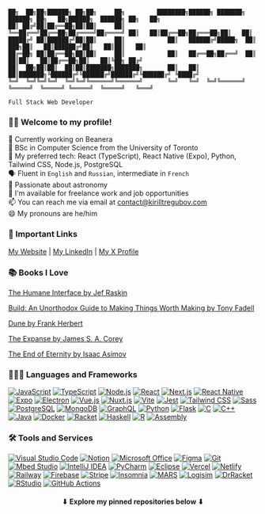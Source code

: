 ```
██╗  ██╗██╗██████╗ ██╗██╗     ██╗         ████████╗██████╗ ███████╗ ██████╗ ██╗   ██╗██████╗  ██████╗ ██╗   ██╗
██║ ██╔╝██║██╔══██╗██║██║     ██║         ╚══██╔══╝██╔══██╗██╔════╝██╔════╝ ██║   ██║██╔══██╗██╔═══██╗██║   ██║
█████╔╝ ██║██████╔╝██║██║     ██║            ██║   ██████╔╝█████╗  ██║  ███╗██║   ██║██████╔╝██║   ██║██║   ██║
██╔═██╗ ██║██╔══██╗██║██║     ██║            ██║   ██╔══██╗██╔══╝  ██║   ██║██║   ██║██╔══██╗██║   ██║╚██╗ ██╔╝
██║  ██╗██║██║  ██║██║███████╗███████╗       ██║   ██║  ██║███████╗╚██████╔╝╚██████╔╝██████╔╝╚██████╔╝ ╚████╔╝ 
╚═╝  ╚═╝╚═╝╚═╝  ╚═╝╚═╝╚══════╝╚══════╝       ╚═╝   ╚═╝  ╚═╝╚══════╝ ╚═════╝  ╚═════╝ ╚═════╝  ╚═════╝   ╚═══╝  

Full Stack Web Developer
```
### 👋🏻 Welcome to my profile!

🔭 Currently working on Beanera<br />
🏫 BSc in Computer Science from the University of Toronto<br />
🌟 My preferred tech: React (TypeScript), React Native (Expo), Python, Tailwind CSS, Node.js, PostgreSQL<br />
🗣 Fluent in `English` and `Russian`, intermediate in `French`<br />
🌌 Passionate about astronomy<br />
💬 I'm available for freelance work and job opportunities<br />
📫 You can reach me via email at contact@kirilltregubov.com<br />
😄 My pronouns are he/him
<!-- ### 📝 Latest Blog Posts -->

### 🔗 Important Links
[My Website](https://kirilltregubov.com) | [My LinkedIn](https://linkedin.com/in/KirillTregubov/) | [My X Profile](https://x.com/KirillTregubov_)

### 📚 Books I Love
[The Humane Interface by Jef Raskin](https://wikipedia.org/wiki/The_Humane_Interface)

[Build: An Unorthodox Guide to Making Things Worth Making by Tony Fadell](https://www.goodreads.com/en/book/show/59696349-build)

[Dune by Frank Herbert](https://wikipedia.org/wiki/Dune_(novel))

[The Expanse by James S. A. Corey](https://wikipedia.org/wiki/The_Expanse_(novel_series))

[The End of Eternity by Isaac Asimov](https://wikipedia.org/wiki/The_End_of_Eternity)

### 👨🏼‍💻 Languages and Frameworks
[![JavaScript](https://img.shields.io/badge/JavaScript-F7DF1E?logo=javascript&logoColor=black)](https://www.javascript.com/)
[![TypeScript](https://img.shields.io/badge/TypeScript-FaF9F8?logo=typescript&logoColor=3178C6)](https://www.typescriptlang.org/)
[![Node.js](https://img.shields.io/badge/Node.js-339933?logo=node.js&logoColor=white)](https://nodejs.org/)
[![React](https://img.shields.io/badge/React-20232A?logo=react&logoColor=61DAFB)](https://reactjs.org/)
[![Next.js](https://img.shields.io/badge/Next.js-000000?logo=next.js&logoColor=white)](https://nextjs.org/)
[![React Native](https://img.shields.io/badge/React_Native-20232A?logo=react&logoColor=61DAFB)](https://reactnative.dev/)
[![Expo](https://img.shields.io/badge/Expo-000020?logo=expo&logoColor=white)](https://expo.io/)
[![Electron](https://img.shields.io/badge/Electron-47848F?logo=electron&logoColor=white)](https://www.electronjs.org/)
[![Vue.js](https://img.shields.io/badge/Vue.js-4FC08D?logo=vue.js&logoColor=white)](https://vuejs.org/)
[![Nuxt.js](https://img.shields.io/badge/Nuxt.js-00C58E?logo=nuxt.js&logoColor=white)](https://nuxtjs.org/)
[![Vite](https://img.shields.io/badge/Vite-646CFF?logo=vite&logoColor=white)](https://vitejs.dev/)
[![Jest](https://img.shields.io/badge/Jest-C21325?logo=jest&logoColor=white)](https://jestjs.io/)
[![Tailwind CSS](https://img.shields.io/badge/Tailwind_CSS-38B2AC?logo=tailwind-css&logoColor=white)](https://tailwindcss.com/)
[![Sass](https://img.shields.io/badge/Sass-CC6699?logo=sass&logoColor=white)](https://sass-lang.com/)
[![PostgreSQL](https://img.shields.io/badge/PostgreSQL-336791?logo=postgresql&logoColor=white)](https://www.postgresql.org/)
[![MongoDB](https://img.shields.io/badge/MongoDB-023430?logo=mongodb&logoColor=white)](https://www.mongodb.com/)
[![GraphQL](https://img.shields.io/badge/GraphQL-E10098?logo=graphql&logoColor=white)](https://graphql.org/)
[![Python](https://img.shields.io/badge/Python-3670A0?logo=python&logoColor=ffdd54)](https://www.python.org/)
[![Flask](https://img.shields.io/badge/Flask-%23000?logo=flask&logoColor=white)](https://flask.palletsprojects.com/)
[![C](https://img.shields.io/badge/C-A8B9CC?logo=c&logoColor=white)](https://en.wikipedia.org/wiki/C_(programming_language))
[![C++](https://img.shields.io/badge/C++-00599C?logo=c%2B%2B&logoColor=white)](https://en.wikipedia.org/wiki/C%2B%2B)
[![Java](https://img.shields.io/badge/Java-ED8B00?logo=java&logoColor=white)](https://www.java.com/)
[![Docker](https://img.shields.io/badge/Docker-%230db7ed?logo=docker&logoColor=white)](https://www.docker.com/)
[![Racket](https://img.shields.io/badge/Racket-22228F?logo=racket&logoColor=white)](https://racket-lang.org/)
[![Haskell](https://img.shields.io/badge/Haskell-5D4F85?logo=haskell&logoColor=white)](https://www.haskell.org/)
[![R](https://img.shields.io/badge/R-276DC3?logo=r&logoColor=white)](https://www.r-project.org/)
[![Assembly](https://img.shields.io/badge/Assembly-6E4C13?logo=assembly&logoColor=white)](https://en.wikipedia.org/wiki/Assembly_language)

### 🛠 Tools and Services
[![Visual Studio Code](https://img.shields.io/badge/Visual_Studio_Code-007ACC?logo=visual-studio-code&logoColor=white)](https://code.visualstudio.com/)
[![Notion](https://img.shields.io/badge/Notion-000000?logo=notion&logoColor=white)](https://www.notion.so/)
[![Microsoft Office](https://img.shields.io/badge/Microsoft_Office-D83B01?logo=microsoft-office&logoColor=white)](https://www.office.com/)
[![Figma](https://img.shields.io/badge/Figma-A259FF?logo=figma&logoColor=white)](https://figma.com)
[![Git](https://img.shields.io/badge/Git-F05032?logo=git&logoColor=white)](https://git-scm.com/)
[![Mbed Studio](https://img.shields.io/badge/Mbed_Studio-002B49?logo=arm&logoColor=white)](https://os.mbed.com/studio/)
[![IntelliJ IDEA](https://img.shields.io/badge/IntelliJ_IDEA-FE2857?logo=intellij-idea&logoColor=white)](https://www.jetbrains.com/idea/)
[![PyCharm](https://img.shields.io/badge/PyCharm-97CA00?logo=pycharm&logoColor=black)](https://www.jetbrains.com/pycharm/)
[![Eclipse](https://img.shields.io/badge/Eclipse-2C2255?logo=eclipse-ide&logoColor=white)](https://www.eclipse.org/)
[![Vercel](https://img.shields.io/badge/Vercel-000000?logo=vercel&logoColor=white)](https://vercel.com/)
[![Netlify](https://img.shields.io/badge/Netlify-000000?logo=netlify&logoColor=#00C7B7)](https://netlify.com/)
[![Railway](https://img.shields.io/badge/Railway-222222?logo=railway&logoColor=white)](https://railway.app/)
[![Firebase](https://img.shields.io/badge/Firebase-FFCA28?logo=firebase&logoColor=black)](https://firebase.google.com/)
[![Stripe](https://img.shields.io/badge/Stripe-635BFF?logo=stripe&logoColor=white)](https://stripe.com/)
[![Insomnia](https://img.shields.io/badge/Insomnia-5849BE?logo=insomnia&logoColor=white)](https://insomnia.rest/)
[![MARS](https://img.shields.io/badge/MARS-A9765F?logo=mars&logoColor=white)](http://courses.missouristate.edu/KenVollmar/MARS/)
[![Logisim](https://img.shields.io/badge/Logisim-47A248?logo=logisim&logoColor=black)](http://www.cburch.com/logisim/)
[![DrRacket](https://img.shields.io/badge/DrRacket-22228F?logo=racket&logoColor=white)](https://racket-lang.org/)
[![RStudio](https://img.shields.io/badge/RStudio-75AADB?logo=rstudio&logoColor=white)](https://rstudio.com/)
[![GitHub Actions](https://img.shields.io/badge/GitHub_Actions-%232671E5?logo=github-actions&logoColor=white)](https://github.com/features/actions)

<h4 align="center">
    ⬇ Explore my pinned repositories below ⬇
</h4>
